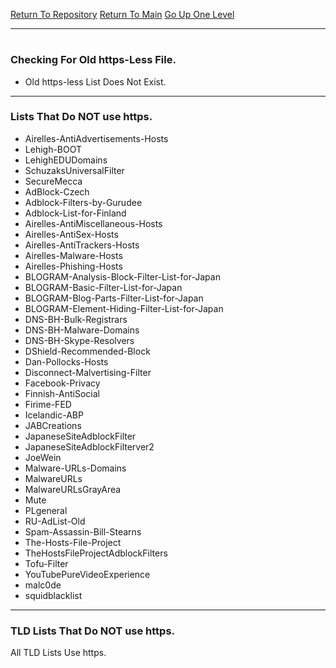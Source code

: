 [Return To Repository](https://github.com/deathbybandaid/piholeparser/)
[Return To Main](https://github.com/deathbybandaid/piholeparser/blob/master/RecentRunLogs/Mainlog.md)
[Go Up One Level](https://github.com/deathbybandaid/piholeparser/blob/master/RecentRunLogs/TopLevelScripts/10-Running-Initial-Tasks.md)
____________________________________
# 
### Checking For Old https-Less File.
* Old https-less List Does Not Exist.

___________________________________________________________________
### Lists That Do NOT use https.
* Airelles-AntiAdvertisements-Hosts
* Lehigh-BOOT
* LehighEDUDomains
* SchuzaksUniversalFilter
* SecureMecca
* AdBlock-Czech
* Adblock-Filters-by-Gurudee
* Adblock-List-for-Finland
* Airelles-AntiMiscellaneous-Hosts
* Airelles-AntiSex-Hosts
* Airelles-AntiTrackers-Hosts
* Airelles-Malware-Hosts
* Airelles-Phishing-Hosts
* BLOGRAM-Analysis-Block-Filter-List-for-Japan
* BLOGRAM-Basic-Filter-List-for-Japan
* BLOGRAM-Blog-Parts-Filter-List-for-Japan
* BLOGRAM-Element-Hiding-Filter-List-for-Japan
* DNS-BH-Bulk-Registrars
* DNS-BH-Malware-Domains
* DNS-BH-Skype-Resolvers
* DShield-Recommended-Block
* Dan-Pollocks-Hosts
* Disconnect-Malvertising-Filter
* Facebook-Privacy
* Finnish-AntiSocial
* Firime-FED
* Icelandic-ABP
* JABCreations
* JapaneseSiteAdblockFilter
* JapaneseSiteAdblockFilterver2
* JoeWein
* Malware-URLs-Domains
* MalwareURLs
* MalwareURLsGrayArea
* Mute
* PLgeneral
* RU-AdList-Old
* Spam-Assassin-Bill-Stearns
* The-Hosts-File-Project
* TheHostsFileProjectAdblockFilters
* Tofu-Filter
* YouTubePureVideoExperience
* malc0de
* squidblacklist

___________________________________________________________________
### TLD Lists That Do NOT use https.
All TLD Lists Use https.
